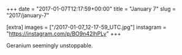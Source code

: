 +++
date = "2017-01-07T12:17:59+00:00"
title = "January 7"
slug = "2017/january-7"

[extra]
images = ["/2017-01-07_12-17-59_UTC.jpg"]
instagram = "https://instagram.com/p/BO9n42lhPLy"
+++

Geranium seemingly unstoppable.
